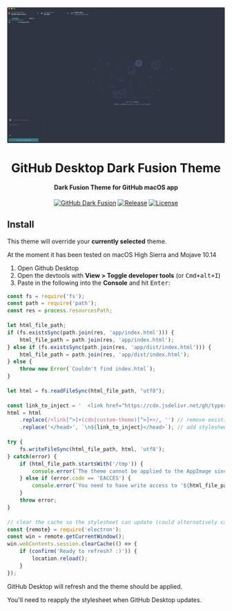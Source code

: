 <h1 align="center">
  <a href="./desktop--dark-fusion.png"><img src="./desktop--dark-fusion.png" alt="Github Desktop Dark Fusion Theme" width="800" height="auto"></a>
  <br>
  <br>
  GitHub Desktop Dark Fusion Theme
</h1>

<h4 align="center">Dark Fusion Theme for GitHub macOS app</h4>

<p align="center">
  <a href="./desktop--dark-fusion.png"><img src="https://img.shields.io/badge/theme-Dark%20Fusion-2f3542.svg" alt="GitHub Dark Fusion"></a>
  <a href="https://github.com/typerror/gitub-dark-fusion/releases"><img src="https://img.shields.io/github/release/typerror/github-dark-fusion.svg" alt="Release"></a>
  <a href="https://github.com/typerror/github-dark-fusion/license"><img src="https://img.shields.io/github/license/typerror/github-dark-fusion.svg" alt="License"></a>
</p>

## Install

This theme will override your **currently selected** theme.

At the moment it has been tested on macOS High Sierra and Mojave 10.14

1. Open Github Desktop
2. Open the devtools with **View > Toggle developer tools** (or <kbd>Cmd+alt+I</kbd>)
3. Paste in the following into the **Console** and hit <kbd>Enter</kbd>:
```js
const fs = require('fs');
const path = require('path');
const res = process.resourcesPath;

let html_file_path;
if (fs.existsSync(path.join(res, 'app/index.html'))) {
	html_file_path = path.join(res, 'app/index.html');
} else if (fs.existsSync(path.join(res, 'app/dist/index.html'))) {
	html_file_path = path.join(res, 'app/dist/index.html');
} else {
	throw new Error(`Couldn't find index.html`);
}

let html = fs.readFileSync(html_file_path, "utf8");

const link_to_inject = '  <link href="https://cdn.jsdelivr.net/gh/typerror/github-dark-fusion@v0.5-alpha/desktop--dark-fusion.css" rel="stylesheet">';
html = html
	.replace(/<link[^>]+(cdn|custom-theme)[^>]+>/, '') // remove existing custom stylesheet if there is one
	.replace('</head>', `\n${link_to_inject}</head>`); // add stylesheet

try {
	fs.writeFileSync(html_file_path, html, 'utf8');
} catch(error) {
	if (html_file_path.startsWith('/tmp')) {
		console.error(`The theme cannot be applied to the AppImage since 'index.html' is saved in a temporary directory.`)
	} else if (error.code == 'EACCES') {
		console.error(`You need to have write access to '${html_file_path}' for the theme to be applied.`)
	}
	throw error;
}

// clear the cache so the stylesheet can update (could alternatively cache-bust with a URL parameter)
const {remote} = require('electron');
const win = remote.getCurrentWindow();
win.webContents.session.clearCache(() => {
	if (confirm('Ready to refresh? :)')) {
		location.reload();
	}
});
```

GitHub Desktop will refresh and the theme should be applied.

You'll need to reapply the stylesheet when GitHub Desktop updates.
